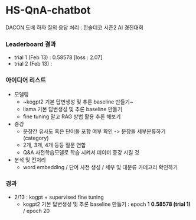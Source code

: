 # HS-QnA-chatbot
DACON 도배 하자 질의 응답 처리 : 한솔데코 시즌2 AI 경진대회

### Leaderboard 결과 
- trial 1 (Feb 13) : 0.58578  [loss : 2.07]
- trial 2 (Feb 13) :

### 아이디어 리스트 
- 모델링
  - ~kogpt2 기본 답변생성 및 추론 baseline 만들기~  
  - llama 기본 답변생성 및 추론 baseline 만들기
  - fine tuning 말고 RAG 방법 활용 추론 해보기 
- 증강
  - 문장간 유사도 혹은 단어들 포함 여부 확인 -> 문장들 세부분류하기 (category)
  - 2개, 3개, 4개 등등 질문 연합
  - Q&A 사전학습모델로 학습 시켜서 데이터 증강 시킬 것 
- 분석 및 전처리
  - word embedding / 단어 사전 생성 / 세부 및 대분류 카테고리 확인하기 


### 경과 
- 2/13 : kogpt + supervised fine tuning
  - kogpt2 기본 답변생성 및 추론 baseline 만들기 : epoch 1 **0.58578 (trial 1)**  /  epoch 20 


